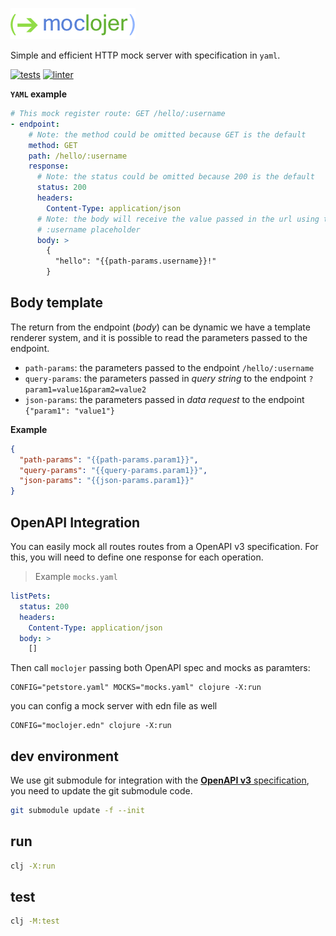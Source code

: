 [![moclojer logo](doc/assets/logo.png)](https://github.com/avelino/moclojer)

Simple and efficient HTTP mock server with specification in `yaml`.

[![tests](https://github.com/avelino/moclojer/actions/workflows/tests.yml/badge.svg?branch=main)](https://github.com/avelino/moclojer/actions/workflows/tests.yml)
[![linter](https://github.com/avelino/moclojer/actions/workflows/linter.yml/badge.svg?branch=main)](https://github.com/avelino/moclojer/actions/workflows/linter.yml)

**`YAML` example**

```yaml
# This mock register route: GET /hello/:username
- endpoint:
    # Note: the method could be omitted because GET is the default
    method: GET
    path: /hello/:username
    response:
      # Note: the status could be omitted because 200 is the default
      status: 200
      headers:
        Content-Type: application/json
      # Note: the body will receive the value passed in the url using the
      # :username placeholder
      body: >
        {
          "hello": "{{path-params.username}}!"
        }
```

## Body template

The return from the endpoint (_body_) can be dynamic we have a template renderer system, and it is possible to read the parameters passed to the endpoint.

- `path-params`: the parameters passed to the endpoint `/hello/:username`
- `query-params`: the parameters passed in _query string_ to the endpoint `?param1=value1&param2=value2`
- `json-params`: the parameters passed in _data request_ to the endpoint `{"param1": "value1"}`

**Example**

```json
{
  "path-params": "{{path-params.param1}}",
  "query-params": "{{query-params.param1}}",
  "json-params": "{{json-params.param1}}"
}
```

## OpenAPI Integration

You can easily mock all routes routes from a OpenAPI v3 specification.
For this, you will need to define one response for each operation.

> Example `mocks.yaml`

```yaml
listPets:
  status: 200
  headers:
    Content-Type: application/json
  body: >
    []
```

Then call `moclojer` passing both OpenAPI spec and mocks as paramters:

```shell
CONFIG="petstore.yaml" MOCKS="mocks.yaml" clojure -X:run
```
you can config a mock server with edn file as well

```shell
CONFIG="moclojer.edn" clojure -X:run
```

## dev environment

We use git submodule for integration with the [**OpenAPI v3** specification](https://github.com/OAI/OpenAPI-Specification), you need to update the git submodule code.

```sh
git submodule update -f --init
```

## run

```sh
clj -X:run
```

## test

```sh
clj -M:test
```
